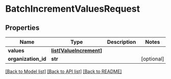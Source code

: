 # BatchIncrementValuesRequest

## Properties
Name | Type | Description | Notes
------------ | ------------- | ------------- | -------------
**values** | [**list[ValueIncrement]**](ValueIncrement.md) |  | 
**organization_id** | **str** |  | [optional] 

[[Back to Model list]](../README.md#documentation-for-models) [[Back to API list]](../README.md#documentation-for-api-endpoints) [[Back to README]](../README.md)

